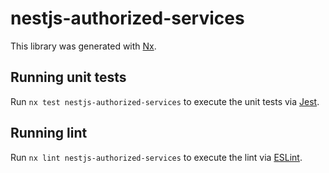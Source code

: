 # nestjs-authorized-services

This library was generated with [Nx](https://nx.dev).

## Running unit tests

Run `nx test nestjs-authorized-services` to execute the unit tests via
[Jest](https://jestjs.io).

## Running lint

Run `nx lint nestjs-authorized-services` to execute the lint via
[ESLint](https://eslint.org/).
